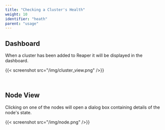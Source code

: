 ```yaml
---
title: "Checking a Cluster's Health"
weight: 10
identifier: "heath"
parent: "usage"
---
```


## Dashboard

When a cluster has been added to Reaper it will be displayed in the dashboard.

{{< screenshot src="/img/cluster_view.png" />}}

<br/>

## Node View

Clicking on one of the nodes will open a dialog box containing details of the node's state.

{{< screenshot src="/img/node.png" />}}
        



